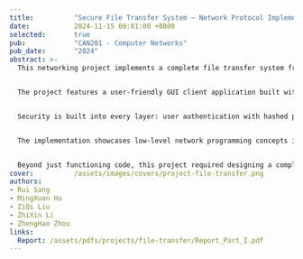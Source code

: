 ```yaml
---
title:          "Secure File Transfer System – Network Protocol Implementation"
date:           2024-11-15 00:01:00 +0800
selected:       true
pub:            "CAN201 - Computer Networks"
pub_date:       "2024"
abstract: >-
  This networking project implements a complete file transfer system from scratch, building a custom client-server application using Python socket programming. The system enables secure file uploads and downloads through a custom-designed communication protocol, demonstrating fundamental principles of network programming and distributed systems.


  The project features a user-friendly GUI client application built with Tkinter that connects to a server following the STEP (Simple Transfer and Exchange Protocol) specification. Users can authenticate, upload files of any size, download files, and manage their stored data through an intuitive interface. The system handles large files efficiently by breaking them into manageable blocks and includes real-time progress tracking during transfers.


  Security is built into every layer: user authentication with hashed passwords, token-based session management to maintain secure connections, and MD5 checksums to verify file integrity after transfers. The protocol includes error handling and status reporting to ensure reliable communication even under network instability.


  The implementation showcases low-level network programming concepts including socket creation and management, binary data serialization with JSON metadata, multi-threaded operations for responsive UI during network operations, and graceful connection handling with proper resource cleanup.


  Beyond just functioning code, this project required designing a complete protocol specification, implementing both client and server sides that correctly interpret the protocol, and ensuring robust error handling for various failure scenarios like network timeouts, file access errors, and authentication failures.
cover:          /assets/images/covers/project-file-transfer.png
authors:
- Rui Sang
- MingXuan Hu
- ZiQi Liu
- ZhiXin Li
- ZhengHao Zhou
links:
  Report: /assets/pdfs/projects/file-transfer/Report_Part_I.pdf
---
```


